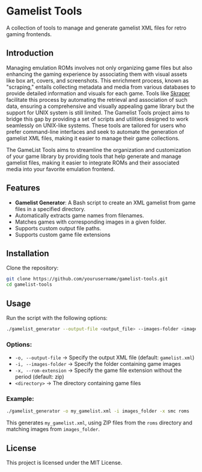 # Gamelist Tools

A collection of tools to manage and generate gamelist XML files for retro gaming frontends.

## Introduction

Managing emulation ROMs involves not only organizing game files but also enhancing the gaming experience by associating them with visual assets like box art, covers, and screenshots. This enrichment process, known as "scraping," entails collecting metadata and media from various databases to provide detailed information and visuals for each game. Tools like [Skraper](https://skraper.net) facilitate this process by automating the retrieval and association of such data, ensuring a comprehensive and visually appealing game library but the support for UNIX system is still limited.
The Gamelist Tools project aims to bridge this gap by providing a set of scripts and utilities designed to work seamlessly on UNIX-like systems. These tools are tailored for users who prefer command-line interfaces and seek to automate the generation of gamelist XML files, making it easier to manage their game collections.

The GameList Tools aims to streamline the organization and customization of your game library by providing tools that help generate and manage gamelist files, making it easier to integrate ROMs and their associated media into your favorite emulation frontend.

## Features
- **Gamelist Generator**: A Bash script to create an XML gamelist from game files in a specified directory.
- Automatically extracts game names from filenames.
- Matches games with corresponding images in a given folder.
- Supports custom output file paths.
- Supports custom game file extensions

## Installation
Clone the repository:
```sh
git clone https://github.com/yourusername/gamelist-tools.git
cd gamelist-tools
```

## Usage
Run the script with the following options:
```sh
./gamelist_generator --output-file <output_file> --images-folder <images_folder> --rom-extension <extension> <directory>
```

### Options:
- `-o, --output-file` → Specify the output XML file (default: `gamelist.xml`)
- `-i, --images-folder` → Specify the folder containing game images
- `-x, --rom-extension` → Specify the game file extension without the period (default: zip)
- `<directory>` → The directory containing game files

### Example:
```sh
./gamelist_generator -o my_gamelist.xml -i images_folder -x smc roms
```
This generates `my_gamelist.xml`, using ZIP files from the `roms` directory and matching images from `images_folder`.


## License
This project is licensed under the MIT License.


